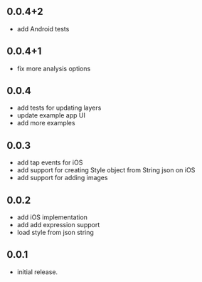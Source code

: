 ## 0.0.4+2

* add Android tests

## 0.0.4+1

* fix more analysis options

## 0.0.4

* add tests for updating layers
* update example app UI
* add more examples

## 0.0.3

* add tap events for iOS
* add support for creating Style object from String json on iOS
* add support for adding images

## 0.0.2

* add iOS implementation
* add add expression support
* load style from json string

## 0.0.1

* initial release.
